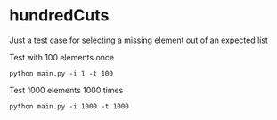# hundredCuts
Just a test case for selecting a missing element out of an expected list

Test with 100 elements once

```
python main.py -i 1 -t 100
```

Test 1000 elements 1000 times

```
python main.py -i 1000 -t 1000
```
